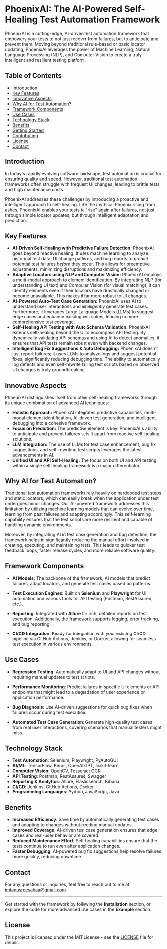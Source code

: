 # PhoenixAI: The AI-Powered Self-Healing Test Automation Framework

PhoenixAI is a cutting-edge, AI-driven test automation framework that empowers your tests to not just recover from failures, but to anticipate and prevent them.  Moving beyond traditional rule-based or basic locator updating, PhoenixAI leverages the power of Machine Learning, Natural Language Processing (NLP), and Computer Vision to create a truly intelligent and resilient testing platform.

## Table of Contents

* [Introduction](#introduction)
* [Key Features](#key-features)
* [Innovative Aspects](#innovative-aspects)
* [Why AI for Test Automation?](#why-ai-for-test-automation)
* [Framework Components](#framework-components)
* [Use Cases](#use-cases)
* [Technology Stack](#technology-stack)
* [Benefits](#benefits)
* [Getting Started](#getting-started)
* [Contributing](#contributing)
* [License](#license)
* [Contact](#contact)


## Introduction

In today's rapidly evolving software landscape, test automation is crucial for ensuring quality and speed.  However, traditional test automation frameworks often struggle with frequent UI changes, leading to brittle tests and high maintenance costs. 

PhoenixAI addresses these challenges by introducing a proactive and intelligent approach to self-healing.  Like the mythical Phoenix rising from ashes, PhoenixAI enables your tests to "rise" again after failures, not just through simple locator updates, but through intelligent adaptation and prediction.

## Key Features

* **AI-Driven Self-Healing with Predictive Failure Detection:**  PhoenixAI goes beyond reactive healing. It uses machine learning to analyze historical test data, UI change patterns, and bug reports to *predict* potential test failures *before* they occur. This allows for preemptive adjustments, minimizing disruptions and maximizing efficiency.
* **Adaptive Locators using NLP and Computer Vision:**  PhoenixAI employs a multi-modal approach to element identification.  By integrating NLP (for understanding UI text) and Computer Vision (for visual matching), it can identify elements even if their locators have drastically changed or become unavailable. This makes it far more robust to UI changes.
* **AI-Powered Auto-Test Case Generation:**  PhoenixAI uses AI to understand user interactions and *intelligently* generate test cases. Furthermore, it leverages Large Language Models (LLMs) to suggest edge cases and enhance existing test suites, leading to more comprehensive test coverage.
* **Self-Healing API Testing with Auto Schema Validation:**  PhoenixAI extends self-healing beyond the UI to encompass API testing. By dynamically validating API schemas and using AI to detect anomalies, it ensures that API tests remain robust even with backend changes.
* **Intelligent Bug Fix Suggestions & Auto Debugging:**  PhoenixAI doesn't just report failures; it uses LLMs to analyze logs and suggest potential fixes, significantly reducing debugging time. The ability to automatically log defects and even self-rewrite failing test scripts based on observed UI changes is truly groundbreaking.

## Innovative Aspects

PhoenixAI distinguishes itself from other self-healing frameworks through its unique combination of advanced AI techniques:

* **Holistic Approach:** PhoenixAI integrates predictive capabilities, multi-modal element identification, AI-driven test generation, and intelligent debugging into a cohesive framework.
* **Focus on Prediction:** The predictive element is key. PhoenixAI's ability to anticipate and prevent failures sets it apart from reactive self-healing solutions.
* **LLM Integration:** The use of LLMs for test case enhancement, bug fix suggestions, and self-rewriting test scripts leverages the latest advancements in AI.
* **Unified UI and API Self-Healing:** The focus on both UI and API testing within a single self-healing framework is a major differentiator.


## Why AI for Test Automation?

Traditional test automation frameworks rely heavily on hardcoded test steps and static locators, which can easily break when the application under test undergoes minor changes. Our AI-powered framework addresses this limitation by utilizing machine learning models that can evolve over time, learning from past failures and adapting accordingly. This self-learning capability ensures that the test scripts are more resilient and capable of handling dynamic environments.

Moreover, by integrating AI in test case generation and bug detection, the framework helps in significantly reducing the manual effort involved in creating, executing, and maintaining tests. This leads to quicker test feedback loops, faster release cycles, and more reliable software quality.

## Framework Components

- **AI Models**: The backbone of the framework, AI models that predict failures, adapt locators, and generate test cases based on patterns.
  
- **Test Execution Engines**: Built on **Selenium** and **Playwright** for UI automation and various tools for API testing (Postman, RestAssured, etc.).

- **Reporting**: Integrated with **Allure** for rich, detailed reports on test execution. Additionally, the framework supports logging, error tracking, and bug reporting.

- **CI/CD Integration**: Ready for integration with your existing CI/CD pipeline via GitHub Actions, Jenkins, or Docker, allowing for seamless test execution in various environments.

## Use Cases

- **Regression Testing**: Automatically adapt to UI and API changes without requiring manual updates to test scripts.
  
- **Performance Monitoring**: Predict failures in specific UI elements or API endpoints that might lead to a degradation of user experience or application performance.

- **Bug Diagnosis**: Use AI-driven suggestions for quick bug fixes when failures occur during test execution.

- **Automated Test Case Generation**: Generate high-quality test cases from real user interactions, covering scenarios that manual testers might miss.

## Technology Stack

- **Test Automation**: Selenium, Playwright, PyAutoGUI
- **AI/ML**: TensorFlow, Keras, OpenAI GPT, scikit-learn
- **Computer Vision**: OpenCV, Tesseract OCR
- **API Testing**: Postman, RestAssured, Swagger
- **Reporting & Analytics**: Allure, Elasticsearch, Kibana
- **CI/CD**: Jenkins, GitHub Actions, Docker
- **Programming Languages**: Python, JavaScript, Java

## Benefits

- **Increased Efficiency**: Save time by automatically generating test cases and adapting to changes without needing manual updates.
- **Improved Coverage**: AI-driven test case generation ensures that edge cases and real-user behavior are covered.
- **Reduced Maintenance Effort**: Self-healing capabilities ensure that the tests continue to run even after application changes.
- **Faster Debugging**: AI-powered bug fix suggestions help resolve failures more quickly, reducing downtime.

## Contact

For any questions or inquiries, feel free to reach out to me at [imtanusreesahaa@gmail.com](mailto:imtanusreesahaa@gmail.com).


---

Get started with the framework by following the **Installation** section, or explore the code for more advanced use cases in the **Example** section.


## License

This project is licensed under the MIT License - see the [LICENSE](LICENSE) file for details.
